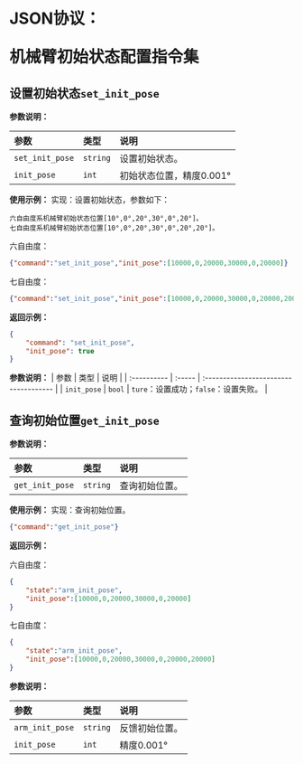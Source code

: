 # <p class="hidden">JSON协议：</p>机械臂初始状态配置指令集

## 设置初始状态`set_init_pose`

**参数说明：**

| 参数            | 类型 | 说明                     |
| :-------------- | :--- | :----------------------- |
| `set_init_pose` |   `string`   | 设置初始状态。           |
| `init_pose`     |   `int`   | 初始状态位置，精度0.001° |

**使用示例：**
实现：设置初始状态，参数如下：

    六自由度系机械臂初始状态位置[10°,0°,20°,30°,0°,20°]。
    七自由度系机械臂初始状态位置[10°,0°,20°,30°,0°,20°,20°]。

六自由度：
```json
{"command":"set_init_pose","init_pose":[10000,0,20000,30000,0,20000]}
```

七自由度：
```json
{"command":"set_init_pose","init_pose":[10000,0,20000,30000,0,20000,20000]}
```

**返回示例：**

```json
{
    "command": "set_init_pose",
    "init_pose": true
}
```

**参数说明：**
| 参数        | 类型   | 说明                                  |
| :---------- | :----- | :------------------------------------ |
| `init_pose` | `bool` | `ture`：设置成功；`false`：设置失败。 |

## 查询初始位置`get_init_pose`

**参数说明：**

| 参数            | 类型 | 说明           |
| :-------------- | :--- | :------------- |
| `get_init_pose` |   `string`   | 查询初始位置。 |

**使用示例：**
实现：查询初始位置。

```json
{"command":"get_init_pose"}
```

**返回示例：**

六自由度：
```json
{
    "state":"arm_init_pose",
    "init_pose":[10000,0,20000,30000,0,20000]
}
```

七自由度：
```json
{
    "state":"arm_init_pose",
    "init_pose":[10000,0,20000,30000,0,20000,20000]
}
```

**参数说明：**

| 参数            | 类型 | 说明           |
| :-------------- | :--- | :------------- |
| `arm_init_pose` |   `string`   | 反馈初始位置。 |
| `init_pose`     |   `int`   | 精度0.001°     |
